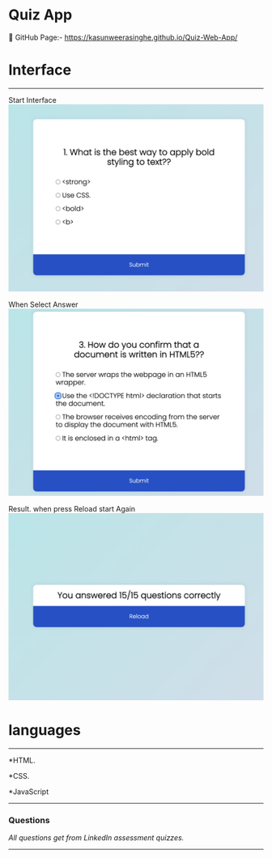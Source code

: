 # Quiz App

🔗 GitHub Page:- https://kasunweerasinghe.github.io/Quiz-Web-App/

# Interface

---

Start Interface
![Start!](assets/img/start.png)

When Select Answer
![When Select Answer!](assets/img/select.png)

Result. when press Reload start Again
![Result. when press Reload start Again!](assets/img/result.png)


# languages

----

*HTML.

*CSS.

*JavaScript

----
### Questions

*All questions get from LinkedIn assessment quizzes.*

----